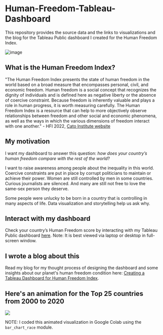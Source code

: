 # Human-Freedom-Tableau-Dashboard
This repository provides the source data and the links to visualizations and the blog for the Tableau Public dashboard I created for the Human Freedom Index.

![image](https://github.com/marvin-rubia/Human-Freedom-Tableau-Dashboard/assets/140475770/4005f6f0-a4e6-423c-bf78-dde0e6fd5e4d)

## What is the Human Freedom Index?
"The Human Freedom Index presents the state of human freedom in the world based on a broad measure that encompasses personal, civil, and economic freedom. Human freedom is a social concept that recognizes the dignity of individuals and is defined here as negative liberty or the absence of coercive constraint. Because freedom is inherently valuable and plays a role in human progress, it is worth measuring carefully. The Human Freedom Index is a resource that can help to more objectively observe relationships between freedom and other social and economic phenomena, as well as the ways in which the various dimensions of freedom interact with one another." - HFI 2022, [Cato Institute website](https://www.cato.org/human-freedom-index/2022)

## My motivation
I want my dashboard to answer this question: _how does your country’s human freedom compare with the rest of the world_?

I want to raise awareness among people about the inequality in this world. Coercive constraints are put in place by corrupt politicians to maintain or achieve their power. Women are still controlled by men in some countries. Curious journalists are silenced. And many are still not free to love the same-sex person they deserve.

Some people were unlucky to be born in a country that is controlling in many aspects of life. Data visualization and storytelling help us ask why.

## Interact with my dashboard
Check your country’s Human Freedom score by interacting with my Tableau Public dashboard [here](https://public.tableau.com/app/profile/marvin.rubia/viz/HumanFreedom_16921091160550/HumanFreedomDashboard?publish=yes). Note: It is best viewed via laptop or desktop in full-screen window. 

## I wrote a blog about this
Read my blog for my thought process of designing the dashboard and some insights about our planet's human freedom condition here: [Creating a Tableau Dashboard for Human Freedom Index](https://marvinrubia.medium.com/creating-a-tableau-dashboard-for-human-freedom-index-a71873e62016).

## Here's an animation for the Top 25 countries from 2000 to 2020

![](https://github.com/marvin-rubia/Human-Freedom-Tableau-Dashboard/blob/main/HFI-Animation.gif)

NOTE: I coded this animated visualization in Google Colab using the `bar_chart_race` module. 
